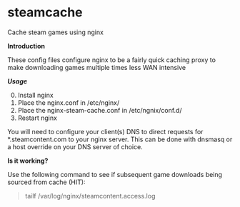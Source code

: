 # steamcache
Cache steam games using nginx

**Introduction**

These config files configure nginx to be a fairly quick caching proxy to make downloading games multiple times less WAN intensive

***Usage***

0. Install nginx
1. Place the nginx.conf in /etc/nginx/
2. Place the nginx-steam-cache.conf in /etc/ngnix/conf.d/
3. Restart nginx

You will need to configure your client(s) DNS to direct requests for *.steamcontent.com to your nginx server. This can be done with dnsmasq or a host override on your DNS server of choice. 

**Is it working?**

Use the following command to see if subsequent game downloads being sourced from cache (HIT):
> tailf /var/log/nginx/steamcontent.access.log
